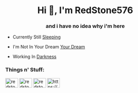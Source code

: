 <h1 align="center">Hi 👋, I'm RedStone576</h1>
<h3 align="center">and i have no idea why i'm here</h3>

- Currently Still [Sleeping](https://www.youtube.com/watch?v=dQw4w9WgXcQ&list=PLahKLy8pQdCM0SiXNn3EfGIXX19QGzUG3)

- I'm Not In Your Dream [Your Dream](https://www.youtube.com/watch?v=dQw4w9WgXcQ&list=PLahKLy8pQdCM0SiXNn3EfGIXX19QGzUG3)

- Working In [Darkness](https://www.youtube.com/watch?v=dQw4w9WgXcQ&list=PLahKLy8pQdCM0SiXNn3EfGIXX19QGzUG3)

<h3 align="left">Things n' Stuff:</h3>
<p align="left">
<a href="https://twitter.com/redstone576" target="blank"><img align="center" src="https://cdn.jsdelivr.net/npm/simple-icons@3.0.1/icons/twitter.svg" alt="redstone576" height="30" width="40" /></a>
<a href="https://instagram.com/redstone576ig" target="blank"><img align="center" src="https://cdn.jsdelivr.net/npm/simple-icons@3.0.1/icons/instagram.svg" alt="redstone576ig" height="30" width="40" /></a>
<a href="https://www.youtube.com/c/redstone576" target="blank"><img align="center" src="https://cdn.jsdelivr.net/npm/simple-icons@3.0.1/icons/youtube.svg" alt="redstone576" height="30" width="40" /></a>
<a href="https://discord.gg/https://discord.gg/C2qHe7F" target="blank"><img align="center" src="https://cdn.jsdelivr.net/npm/simple-icons@3.0.1/icons/discord.svg" alt="https://discord.gg/C2qHe7F" height="30" width="40" /></a>
</p>

